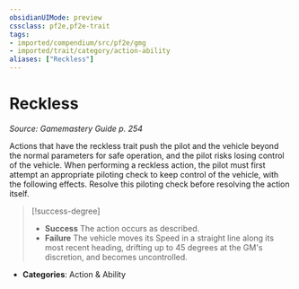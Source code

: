 ```yaml
---
obsidianUIMode: preview
cssclass: pf2e,pf2e-trait
tags:
- imported/compendium/src/pf2e/gmg
- imported/trait/category/action-ability
aliases: ["Reckless"]
---
```

# Reckless  
*Source: Gamemastery Guide p. 254*  

Actions that have the reckless trait push the pilot and the vehicle beyond the normal parameters for safe operation, and the pilot risks losing control of the vehicle. When performing a reckless action, the pilot must first attempt an appropriate piloting check to keep control of the vehicle, with the following effects. Resolve this piloting check before resolving the action itself.

> [!success-degree] 
> - **Success** The action occurs as described.
> - **Failure** The vehicle moves its Speed in a straight line along its most recent heading, drifting up to 45 degrees at the GM's discretion, and becomes uncontrolled.

- **Categories**: Action & Ability